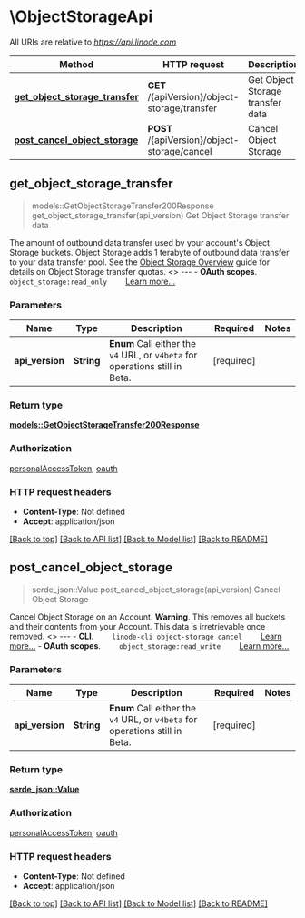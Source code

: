 # \ObjectStorageApi

All URIs are relative to *https://api.linode.com*

Method | HTTP request | Description
------------- | ------------- | -------------
[**get_object_storage_transfer**](ObjectStorageApi.md#get_object_storage_transfer) | **GET** /{apiVersion}/object-storage/transfer | Get Object Storage transfer data
[**post_cancel_object_storage**](ObjectStorageApi.md#post_cancel_object_storage) | **POST** /{apiVersion}/object-storage/cancel | Cancel Object Storage



## get_object_storage_transfer

> models::GetObjectStorageTransfer200Response get_object_storage_transfer(api_version)
Get Object Storage transfer data

The amount of outbound data transfer used by your account's Object Storage buckets. Object Storage adds 1 terabyte of outbound data transfer to your data transfer pool. See the [Object Storage Overview](https://www.linode.com/docs/products/storage/object-storage/#pricing) guide for details on Object Storage transfer quotas.   <<LB>>  ---   - __OAuth scopes__.      ```     object_storage:read_only     ```      [Learn more...](https://techdocs.akamai.com/linode-api/reference/get-started#oauth)

### Parameters


Name | Type | Description  | Required | Notes
------------- | ------------- | ------------- | ------------- | -------------
**api_version** | **String** | __Enum__ Call either the `v4` URL, or `v4beta` for operations still in Beta. | [required] |

### Return type

[**models::GetObjectStorageTransfer200Response**](get_object_storage_transfer_200_response.md)

### Authorization

[personalAccessToken](../README.md#personalAccessToken), [oauth](../README.md#oauth)

### HTTP request headers

- **Content-Type**: Not defined
- **Accept**: application/json

[[Back to top]](#) [[Back to API list]](../README.md#documentation-for-api-endpoints) [[Back to Model list]](../README.md#documentation-for-models) [[Back to README]](../README.md)


## post_cancel_object_storage

> serde_json::Value post_cancel_object_storage(api_version)
Cancel Object Storage

Cancel Object Storage on an Account.  __Warning__. This removes all buckets and their contents from your Account. This data is irretrievable once removed.   <<LB>>  ---   - __CLI__.      ```     linode-cli object-storage cancel     ```      [Learn more...](https://techdocs.akamai.com/cloud-computing/docs/getting-started-with-the-linode-cli)  - __OAuth scopes__.      ```     object_storage:read_write     ```      [Learn more...](https://techdocs.akamai.com/linode-api/reference/get-started#oauth)

### Parameters


Name | Type | Description  | Required | Notes
------------- | ------------- | ------------- | ------------- | -------------
**api_version** | **String** | __Enum__ Call either the `v4` URL, or `v4beta` for operations still in Beta. | [required] |

### Return type

[**serde_json::Value**](serde_json::Value.md)

### Authorization

[personalAccessToken](../README.md#personalAccessToken), [oauth](../README.md#oauth)

### HTTP request headers

- **Content-Type**: Not defined
- **Accept**: application/json

[[Back to top]](#) [[Back to API list]](../README.md#documentation-for-api-endpoints) [[Back to Model list]](../README.md#documentation-for-models) [[Back to README]](../README.md)

